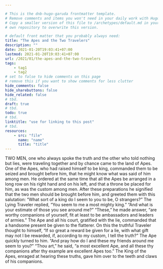 ```yaml
---

# This is the dnb-hugo-garuda frontmatter template. 
# Remove comments and items you won't need in your daily work with Hugo.
# Copy a smaller version of this file to /archetypes/default.md in your
# own repository to overwrite this version.

# default front matter that you probably always need:
title: "The Apes and the Two Travelers"
description: ""
date: 2021-01-20T19:03:41+07:00
lastmod: 2021-01-20T19:03:41+07:00
url: /2021/01/the-apes-and-the-two-travelers
tags:
    - tag1
    - tag2
# set to false to hide comments on this page
# remove this if you want to show comments for less clutter
hide_comments: false
hide_sharebuttons: false
hide_related: false
# tbd.
draft: true
# tbd.
todo: true
# tbd.
linktitle: "use for linking to this post"
# tbd.
resources:
    - src: "file"
      name: "name"
      title: "title"
---
```

TWO MEN, one who always spoke the truth and the other who told nothing but lies, were traveling together and by chance came to the land of Apes. One of the Apes, who had raised himself to be king, commanded them to be seized and brought before him, that he might know what was said of him among men. He ordered at the same time that all the Apes be arranged in a long row on his right hand and on his left, and that a throne be placed for him, as was the custom among men. After these preparations he signified that the two men should be brought before him, and greeted them with this salutation: “What sort of a king do I seem to you to be, O strangers?” The Lying Traveler replied, “You seem to me a most mighty king.” “And what is your estimate of those you see around me?” “These,” he made answer, “are worthy companions of yourself, fit at least to be ambassadors and leaders of armies.” The Ape and all his court, gratified with the lie, commanded that a handsome present be given to the flatterer. On this the truthful Traveler thought to himself, “If so great a reward be given for a lie, with what gift may not I be rewarded, if, according to my custom, I tell the truth?” The Ape quickly turned to him. “And pray how do I and these my friends around me seem to you?” “Thou art,” he said, “a most excellent Ape, and all these thy companions after thy example are excellent Apes too.” The King of the Apes, enraged at hearing these truths, gave him over to the teeth and claws of his companions.


